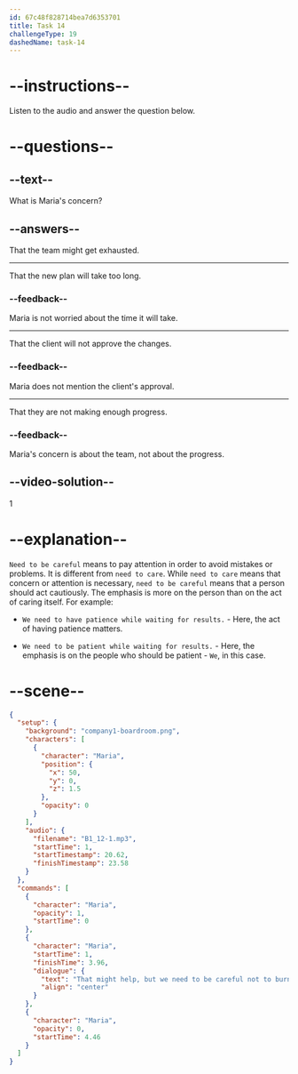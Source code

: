 ```yaml
---
id: 67c48f828714bea7d6353701
title: Task 14
challengeType: 19
dashedName: task-14
---
```


<!-- (Audio) Maria: That might help, but we need to be careful not to burn out the team. -->

# --instructions--

Listen to the audio and answer the question below.

# --questions--

## --text--

What is Maria's concern?  

## --answers--

That the team might get exhausted.  

---

That the new plan will take too long.  

### --feedback--

Maria is not worried about the time it will take.  

---

That the client will not approve the changes.  

### --feedback--

Maria does not mention the client's approval.  

---

That they are not making enough progress.  

### --feedback--

Maria's concern is about the team, not about the progress.

## --video-solution--

1  

# --explanation--

`Need to be careful` means to pay attention in order to avoid mistakes or problems. It is different from `need to care`. While `need to care` means that concern or attention is necessary, `need to be careful` means that a person should act cautiously. The emphasis is more on the person than on the act of caring itself. For example:  

- `We need to have patience while waiting for results.` - Here, the act of having patience matters.

- `We need to be patient while waiting for results.` - Here, the emphasis is on the people who should be patient - `We`, in this case.

# --scene--

```json
{
  "setup": {
    "background": "company1-boardroom.png",
    "characters": [
      {
        "character": "Maria",
        "position": {
          "x": 50,
          "y": 0,
          "z": 1.5
        },
        "opacity": 0
      }
    ],
    "audio": {
      "filename": "B1_12-1.mp3",
      "startTime": 1,
      "startTimestamp": 20.62,
      "finishTimestamp": 23.58
    }
  },
  "commands": [
    {
      "character": "Maria",
      "opacity": 1,
      "startTime": 0
    },
    {
      "character": "Maria",
      "startTime": 1,
      "finishTime": 3.96,
      "dialogue": {
        "text": "That might help, but we need to be careful not to burn out the team.",
        "align": "center"
      }
    },
    {
      "character": "Maria",
      "opacity": 0,
      "startTime": 4.46
    }
  ]
}
```
